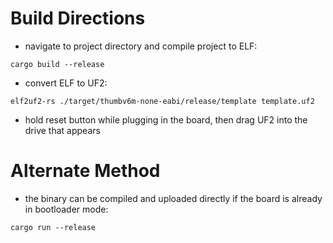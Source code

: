 # Build Directions

- navigate to project directory and compile project to ELF:
```
cargo build --release
```

- convert ELF to UF2:
```
elf2uf2-rs ./target/thumbv6m-none-eabi/release/template template.uf2
```

- hold reset button while plugging in the board, then drag UF2 into the drive that appears


# Alternate Method
- the binary can be compiled and uploaded directly if the board is already in bootloader mode:
```
cargo run --release
```
